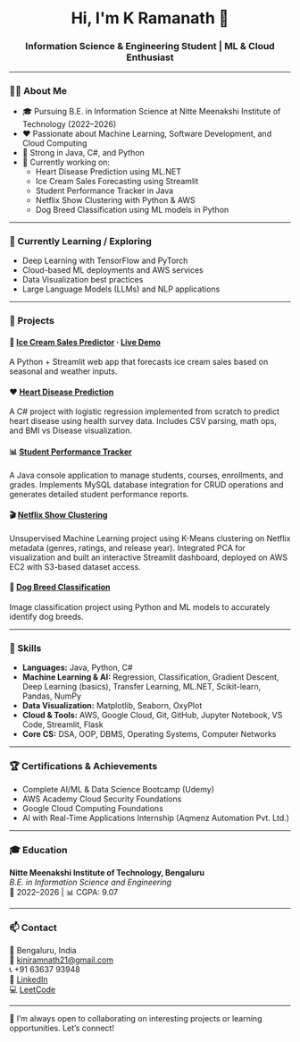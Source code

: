 <h1 align="center">Hi, I'm K Ramanath 👋</h1>
<h3 align="center">Information Science & Engineering Student | ML & Cloud Enthusiast</h3>

---

### 👨‍💻 About Me

- 🎓 Pursuing B.E. in Information Science at Nitte Meenakshi Institute of Technology (2022–2026)
- ❤️ Passionate about Machine Learning, Software Development, and Cloud Computing
- 🔧 Strong in Java, C#, and Python
- 📌 Currently working on:
  - Heart Disease Prediction using ML.NET
  - Ice Cream Sales Forecasting using Streamlit
  - Student Performance Tracker in Java
  - Netflix Show Clustering with Python & AWS
  - Dog Breed Classification using ML models in Python

---

### 🌱 Currently Learning / Exploring
- Deep Learning with TensorFlow and PyTorch
- Cloud-based ML deployments and AWS services
- Data Visualization best practices
- Large Language Models (LLMs) and NLP applications

---

### 🚀 Projects

#### 🧊 [Ice Cream Sales Predictor](https://github.com/kiniramnath21/ice-cream-sales-predictor) · [Live Demo](https://kiniramnath21-ice-cream-sales-predictor.streamlit.app/)  
A Python + Streamlit web app that forecasts ice cream sales based on seasonal and weather inputs.

#### ❤️ [Heart Disease Prediction](https://github.com/kiniramnath21/heart_disease_prediction)  
A C# project with logistic regression implemented from scratch to predict heart disease using health survey data. Includes CSV parsing, math ops, and BMI vs Disease visualization.

#### 📊 [Student Performance Tracker](https://github.com/kiniramnath21/Student-Performance-Tracker-Java)  
A Java console application to manage students, courses, enrollments, and grades. Implements MySQL database integration for CRUD operations and generates detailed student performance reports.

#### 🎬 [Netflix Show Clustering](https://github.com/kiniramnath21/Netflix_Show_Clustering)  
Unsupervised Machine Learning project using K-Means clustering on Netflix metadata (genres, ratings, and release year). Integrated PCA for visualization and built an interactive Streamlit dashboard, deployed on AWS EC2 with S3-based dataset access.

#### 🐶 [Dog Breed Classification](https://github.com/kiniramnath21/Dog-Breed-Classification)  
Image classification project using Python and ML models to accurately identify dog breeds.

---

### 🧰 Skills

- **Languages:** Java, Python, C#  
- **Machine Learning & AI:** Regression, Classification, Gradient Descent, Deep Learning (basics), Transfer Learning, ML.NET, Scikit-learn, Pandas, NumPy  
- **Data Visualization:** Matplotlib, Seaborn, OxyPlot  
- **Cloud & Tools:** AWS, Google Cloud, Git, GitHub, Jupyter Notebook, VS Code, Streamlit, Flask  
- **Core CS:** DSA, OOP, DBMS, Operating Systems, Computer Networks  

---

### 🏆 Certifications & Achievements
- Complete AI/ML & Data Science Bootcamp (Udemy)
- AWS Academy Cloud Security Foundations
- Google Cloud Computing Foundations
- AI with Real-Time Applications Internship (Aqmenz Automation Pvt. Ltd.)

---

### 🎓 Education

**Nitte Meenakshi Institute of Technology, Bengaluru**  
*B.E. in Information Science and Engineering*  
📅 2022–2026 | 📊 CGPA: 9.07

---

### 📫 Contact

📍 Bengaluru, India  
📧 kiniramnath21@gmail.com  
📞 +91 63637 93948  
🔗 [LinkedIn](https://linkedin.com/in/k-ramanath)  
💻 [LeetCode](https://leetcode.com/u/kiniramnath21/)

---

💬 I’m always open to collaborating on interesting projects or learning opportunities. Let’s connect!
